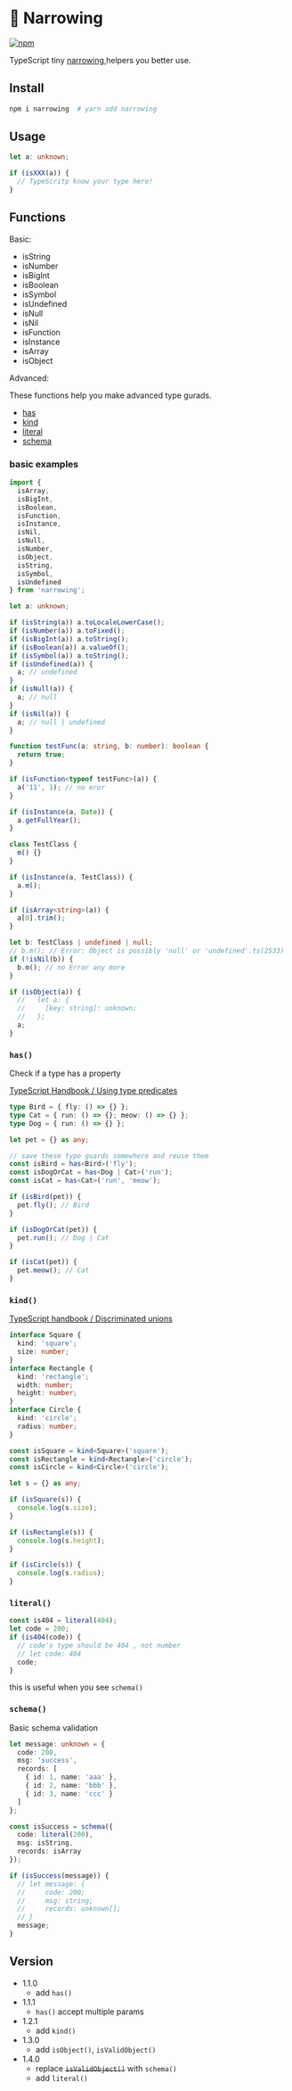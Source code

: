 # 🤖 Narrowing

[![npm](https://img.shields.io/npm/v/narrowing.svg)](https://www.npmjs.com/package/narrowing)

TypeScript tiny [narrowing ](https://www.typescriptlang.org/docs/handbook/2/narrowing.html) helpers you better use.

## Install

```bash
npm i narrowing  # yarn add narrowing
```

## Usage

```typescript
let a: unknown;

if (isXXX(a)) {
  // TypeScritp know your type here!
}
```

## Functions

Basic:

- isString
- isNumber
- isBigInt
- isBoolean
- isSymbol
- isUndefined
- isNull
- isNil
- isFunction
- isInstance
- isArray
- isObject

Advanced:

These functions help you make advanced type gurads.

- [has](#has)
- [kind](#kind)
- [literal](#literal)
- [schema](#schema)

### basic examples

```typescript
import {
  isArray,
  isBigInt,
  isBoolean,
  isFunction,
  isInstance,
  isNil,
  isNull,
  isNumber,
  isObject,
  isString,
  isSymbol,
  isUndefined
} from 'narrowing';

let a: unknown;

if (isString(a)) a.toLocaleLowerCase();
if (isNumber(a)) a.toFixed();
if (isBigInt(a)) a.toString();
if (isBoolean(a)) a.valueOf();
if (isSymbol(a)) a.toString();
if (isUndefined(a)) {
  a; // undefined
}
if (isNull(a)) {
  a; // null
}
if (isNil(a)) {
  a; // null | undefined
}

function testFunc(a: string, b: number): boolean {
  return true;
}

if (isFunction<typeof testFunc>(a)) {
  a('11', 1); // no eror
}

if (isInstance(a, Date)) {
  a.getFullYear();
}

class TestClass {
  m() {}
}

if (isInstance(a, TestClass)) {
  a.m();
}

if (isArray<string>(a)) {
  a[0].trim();
}

let b: TestClass | undefined | null;
// b.m(); // Error: Object is possibly 'null' or 'undefined'.ts(2533)
if (!isNil(b)) {
  b.m(); // no Error any more
}

if (isObject(a)) {
  //   let a: {
  //     [key: string]: unknown;
  //   };
  a;
}
```

### `has()`

Check if a type has a property

[TypeScript Handbook / Using type predicates](https://www.typescriptlang.org/docs/handbook/2/narrowing.html#using-type-predicates)

```typescript
type Bird = { fly: () => {} };
type Cat = { run: () => {}; meow: () => {} };
type Dog = { run: () => {} };

let pet = {} as any;

// save these type guards somewhere and reuse them
const isBird = has<Bird>('fly');
const isDogOrCat = has<Dog | Cat>('run');
const isCat = has<Cat>('run', 'meow');

if (isBird(pet)) {
  pet.fly(); // Bird
}

if (isDogOrCat(pet)) {
  pet.run(); // Dog | Cat
}

if (isCat(pet)) {
  pet.meow(); // Cat
}
```

### `kind()`

[TypeScript handbook / Discriminated unions](https://www.typescriptlang.org/docs/handbook/2/narrowing.html#discriminated-unions)

```typescript
interface Square {
  kind: 'square';
  size: number;
}
interface Rectangle {
  kind: 'rectangle';
  width: number;
  height: number;
}
interface Circle {
  kind: 'circle';
  radius: number;
}

const isSquare = kind<Square>('square');
const isRectangle = kind<Rectangle>('circle');
const isCircle = kind<Circle>('circle');

let s = {} as any;

if (isSquare(s)) {
  console.log(s.size);
}

if (isRectangle(s)) {
  console.log(s.height);
}

if (isCircle(s)) {
  console.log(s.radius);
}
```

### `literal()`

```ts
const is404 = literal(404);
let code = 200;
if (is404(code)) {
  // code's type should be 404 , not number
  // let code: 404
  code;
}
```

this is useful when you see `schema()`

### `schema()`

Basic schema validation

```ts
let message: unknown = {
  code: 200,
  msg: 'success',
  records: [
    { id: 1, name: 'aaa' },
    { id: 2, name: 'bbb' },
    { id: 3, name: 'ccc' }
  ]
};

const isSuccess = schema({
  code: literal(200),
  msg: isString,
  records: isArray
});

if (isSuccess(message)) {
  // let message: {
  //     code: 200;
  //     msg: string;
  //     records: unknown[];
  // }
  message;
}
```

## Version

- 1.1.0
  - add `has()`
- 1.1.1
  - `has()` accept multiple params
- 1.2.1
  - add `kind()`
- 1.3.0
  - add `isObject()`, `isValidObject()`
- 1.4.0
  - replace ~~`isValidObject()`~~ with `schema()`
  - add `literal()`
